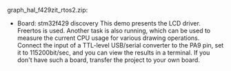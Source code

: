 graph_hal_f429zit_rtos2.zip:
- Board: stm32f429 discovery
    This demo presents the LCD driver. Freertos is used. Another task is also running, which can be used to measure the current CPU usage for various drawing operations.
    Connect the input of a TTL-level USB/serial converter to the PA9 pin, set it to 115200bit/sec, and you can view the results in a terminal.
    If you don't have such a board, transfer the project to your own board.